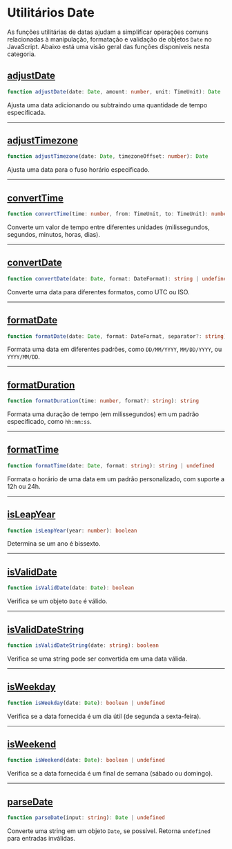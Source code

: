 # Utilitários Date

As funções utilitárias de datas ajudam a simplificar operações comuns relacionadas à manipulação, formatação e validação de objetos `Date` no JavaScript. Abaixo está uma visão geral das funções disponíveis nesta categoria.

## [adjustDate](./adjustDate.md)
```typescript
function adjustDate(date: Date, amount: number, unit: TimeUnit): Date
```
Ajusta uma data adicionando ou subtraindo uma quantidade de tempo especificada.

---

## [adjustTimezone](./adjustTimezone.md)
```typescript
function adjustTimezone(date: Date, timezoneOffset: number): Date
```
Ajusta uma data para o fuso horário especificado.

---

## [convertTime](./convertTime.md)
```typescript
function convertTime(time: number, from: TimeUnit, to: TimeUnit): number
```
Converte um valor de tempo entre diferentes unidades (milissegundos, segundos, minutos, horas, dias).

---

## [convertDate](./convertDate.md)
```typescript
function convertDate(date: Date, format: DateFormat): string | undefined
```
Converte uma data para diferentes formatos, como UTC ou ISO.

---

## [formatDate](./formatDate.md)
```typescript
function formatDate(date: Date, format: DateFormat, separator?: string): string | undefined
```
Formata uma data em diferentes padrões, como `DD/MM/YYYY`, `MM/DD/YYYY`, ou `YYYY/MM/DD`.

---

## [formatDuration](./formatDuration.md)
```typescript
function formatDuration(time: number, format?: string): string
```
Formata uma duração de tempo (em milissegundos) em um padrão especificado, como `hh:mm:ss`.

---

## [formatTime](./formatTime.md)
```typescript
function formatTime(date: Date, format: string): string | undefined
```
Formata o horário de uma data em um padrão personalizado, com suporte a 12h ou 24h.

---

## [isLeapYear](./isLeapYear.md)
```typescript
function isLeapYear(year: number): boolean
```
Determina se um ano é bissexto.

---

## [isValidDate](./isValidDate.md)
```typescript
function isValidDate(date: Date): boolean
```
Verifica se um objeto `Date` é válido.

---

## [isValidDateString](./isValidDateString.md)
```typescript
function isValidDateString(date: string): boolean
```
Verifica se uma string pode ser convertida em uma data válida.

---

## [isWeekday](./isWeekday.md)
```typescript
function isWeekday(date: Date): boolean | undefined
```
Verifica se a data fornecida é um dia útil (de segunda a sexta-feira).

---

## [isWeekend](./isWeekend.md)
```typescript
function isWeekend(date: Date): boolean | undefined
```
Verifica se a data fornecida é um final de semana (sábado ou domingo).

---

## [parseDate](./parseDate.md)
```typescript
function parseDate(input: string): Date | undefined
```
Converte uma string em um objeto `Date`, se possível. Retorna `undefined` para entradas inválidas.